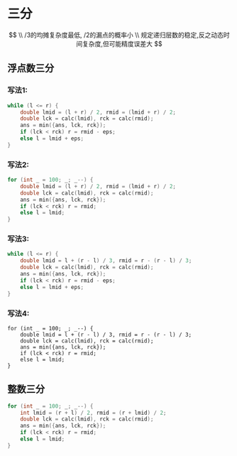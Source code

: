 # 三分

$$
\\ /3的均摊复杂度最低, /2的漏点的概率小
\\ 规定递归层数的稳定,反之动态时间复杂度,但可能精度误差大
$$



## 浮点数三分

### 写法1:

```c++
while (l <= r) {
    double lmid = (l + r) / 2, rmid = (lmid + r) / 2;
    double lck = calc(lmid), rck = calc(rmid);
    ans = min({ans, lck, rck});
    if (lck < rck) r = rmid - eps;
    else l = lmid + eps;
}
```

### 写法2:

```c++
for (int _ = 100; _; _--) {
	double lmid = (l + r) / 2, rmid = (lmid + r) / 2;
	double lck = calc(lmid), rck = calc(rmid);
    ans = min({ans, lck, rck});
    if (lck < rck) r = rmid;
	else l = lmid;
}
```

### 写法3:

```c++
while (l <= r) {
	double lmid = l + (r - l) / 3, rmid = r - (r - l) / 3;
	double lck = calc(lmid), rck = calc(rmid);
    ans = min({ans, lck, rck});
    if (lck < rck) r = rmid - eps;
	else l = lmid + eps;
}
```

### 写法4:

```
for (int _ = 100; _; _--) {
	double lmid = l + (r - l) / 3, rmid = r - (r - l) / 3;
	double lck = calc(lmid), rck = calc(rmid);
	ans = min({ans, lck, rck});
	if (lck < rck) r = rmid;
	else l = lmid;
}
```

## 整数三分

```c++
for (int _ = 100; _; _--) {
    int lmid = (r + l) / 2, rmid = (r + lmid) / 2;
    double lck = calc(lmid), rck = calc(rmid);
    ans = min({ans, lck, rck});
    if (lck < rck) r = rmid;
    else l = lmid;
}
```


